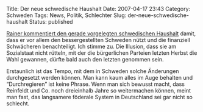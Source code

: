 Title: Der neue schwedische Haushalt
Date: 2007-04-17 23:43
Category: Schweden
Tags: News, Politik, Schlechter
Slug: der-neue-schwedische-haushalt
Status: published

[Rainer kommentiert den gerade vorgelegten schwedischen
Haushalt](http://rainersblogg.blogspot.com/2007/04/die-kluft-wchst-vom-haushaltsentwurf.html)
damit, dass er vor allem den bessergestellten Schweden nützt und die
finanziell Schwächeren benachteiligt. Ich stimme zu. Die Illusion, dass
sie am Sozialstaat nicht rütteln, mit der die bürgerlichen Parteien
letzten Herbst die Wahl gewannen, dürfte bald auch den letzten genommen
sein.

Erstaunlich ist das Tempo, mit dem in Schweden solche Änderungen
durchgesetzt werden können. Man kann kaum alles im Auge behalten und
“Durchregieren” ist keine Phrase. Wenn man sich bewusst macht, dass
Reinfeldt und Co. noch dreieinhalb Jahre so weitermachen können, meint
man fast, das langsamere föderale System in Deutschland sei gar nicht so
schlecht.

